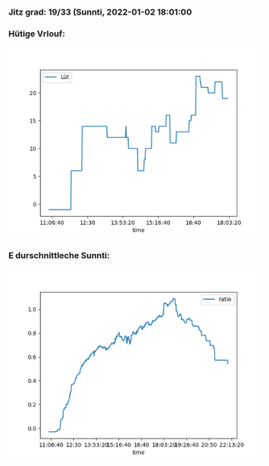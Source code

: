 ### Jitz grad: 19/33 (Sunnti, 2022-01-02 18:01:00

### Hütige Vrlouf:
![Graph](Today.png)

### E durschnittleche Sunnti:
![Graph](Sunnti.png)